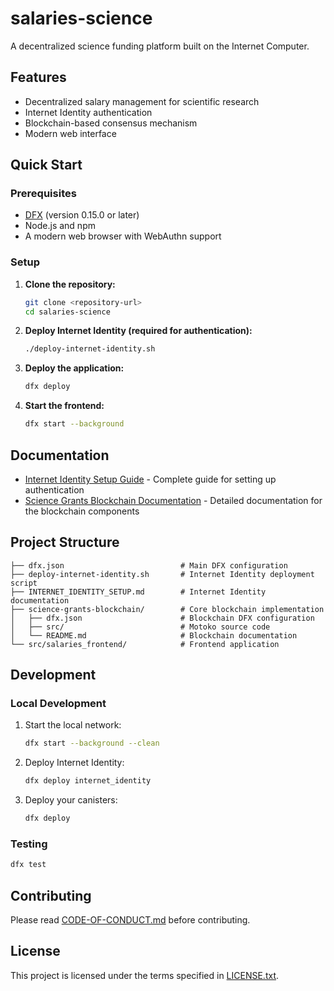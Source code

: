 # salaries-science

A decentralized science funding platform built on the Internet Computer.

## Features

- Decentralized salary management for scientific research
- Internet Identity authentication
- Blockchain-based consensus mechanism
- Modern web interface

## Quick Start

### Prerequisites

- [DFX](https://internetcomputer.org/docs/current/developer-docs/setup/install/) (version 0.15.0 or later)
- Node.js and npm
- A modern web browser with WebAuthn support

### Setup

1. **Clone the repository:**
   ```bash
   git clone <repository-url>
   cd salaries-science
   ```

2. **Deploy Internet Identity (required for authentication):**
   ```bash
   ./deploy-internet-identity.sh
   ```

3. **Deploy the application:**
   ```bash
   dfx deploy
   ```

4. **Start the frontend:**
   ```bash
   dfx start --background
   ```

## Documentation

- [Internet Identity Setup Guide](INTERNET_IDENTITY_SETUP.md) - Complete guide for setting up authentication
- [Science Grants Blockchain Documentation](science-grants-blockchain/README.md) - Detailed documentation for the blockchain components

## Project Structure

```
├── dfx.json                          # Main DFX configuration
├── deploy-internet-identity.sh       # Internet Identity deployment script
├── INTERNET_IDENTITY_SETUP.md        # Internet Identity documentation
├── science-grants-blockchain/        # Core blockchain implementation
│   ├── dfx.json                      # Blockchain DFX configuration
│   ├── src/                          # Motoko source code
│   └── README.md                     # Blockchain documentation
└── src/salaries_frontend/            # Frontend application
```

## Development

### Local Development

1. Start the local network:
   ```bash
   dfx start --background --clean
   ```

2. Deploy Internet Identity:
   ```bash
   dfx deploy internet_identity
   ```

3. Deploy your canisters:
   ```bash
   dfx deploy
   ```

### Testing

```bash
dfx test
```

## Contributing

Please read [CODE-OF-CONDUCT.md](CODE-OF-CONDUCT.md) before contributing.

## License

This project is licensed under the terms specified in [LICENSE.txt](LICENSE.txt).
